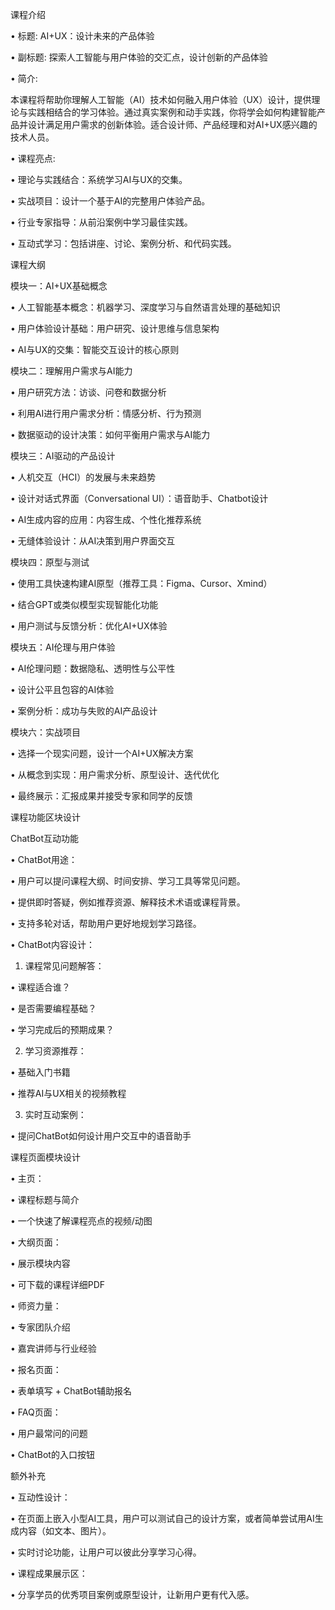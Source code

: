 课程介绍

• 标题: AI+UX：设计未来的产品体验

• 副标题: 探索人工智能与用户体验的交汇点，设计创新的产品体验

• 简介:

本课程将帮助你理解人工智能（AI）技术如何融入用户体验（UX）设计，提供理论与实践相结合的学习体验。通过真实案例和动手实践，你将学会如何构建智能产品并设计满足用户需求的创新体验。适合设计师、产品经理和对AI+UX感兴趣的技术人员。

• 课程亮点:

• 理论与实践结合：系统学习AI与UX的交集。

• 实战项目：设计一个基于AI的完整用户体验产品。

• 行业专家指导：从前沿案例中学习最佳实践。

• 互动式学习：包括讲座、讨论、案例分析、和代码实践。



课程大纲



模块一：AI+UX基础概念

• 人工智能基本概念：机器学习、深度学习与自然语言处理的基础知识

• 用户体验设计基础：用户研究、设计思维与信息架构

• AI与UX的交集：智能交互设计的核心原则



模块二：理解用户需求与AI能力

• 用户研究方法：访谈、问卷和数据分析

• 利用AI进行用户需求分析：情感分析、行为预测

• 数据驱动的设计决策：如何平衡用户需求与AI能力



模块三：AI驱动的产品设计

• 人机交互（HCI）的发展与未来趋势

• 设计对话式界面（Conversational UI）：语音助手、Chatbot设计

• AI生成内容的应用：内容生成、个性化推荐系统

• 无缝体验设计：从AI决策到用户界面交互



模块四：原型与测试

• 使用工具快速构建AI原型（推荐工具：Figma、Cursor、Xmind）

• 结合GPT或类似模型实现智能化功能

• 用户测试与反馈分析：优化AI+UX体验



模块五：AI伦理与用户体验

• AI伦理问题：数据隐私、透明性与公平性

• 设计公平且包容的AI体验

• 案例分析：成功与失败的AI产品设计



模块六：实战项目

• 选择一个现实问题，设计一个AI+UX解决方案

• 从概念到实现：用户需求分析、原型设计、迭代优化

• 最终展示：汇报成果并接受专家和同学的反馈



课程功能区块设计



ChatBot互动功能

• ChatBot用途：

• 用户可以提问课程大纲、时间安排、学习工具等常见问题。

• 提供即时答疑，例如推荐资源、解释技术术语或课程背景。

• 支持多轮对话，帮助用户更好地规划学习路径。

• ChatBot内容设计：

1. 课程常见问题解答：

• 课程适合谁？

• 是否需要编程基础？

• 学习完成后的预期成果？

2. 学习资源推荐：

• 基础入门书籍

• 推荐AI与UX相关的视频教程

3. 实时互动案例：

• 提问ChatBot如何设计用户交互中的语音助手



课程页面模块设计

• 主页：

• 课程标题与简介

• 一个快速了解课程亮点的视频/动图

• 大纲页面：

• 展示模块内容

• 可下载的课程详细PDF

• 师资力量：

• 专家团队介绍

• 嘉宾讲师与行业经验

• 报名页面：

• 表单填写 + ChatBot辅助报名

• FAQ页面：

• 用户最常问的问题

• ChatBot的入口按钮



额外补充

• 互动性设计：

• 在页面上嵌入小型AI工具，用户可以测试自己的设计方案，或者简单尝试用AI生成内容（如文本、图片）。

• 实时讨论功能，让用户可以彼此分享学习心得。

• 课程成果展示区：

• 分享学员的优秀项目案例或原型设计，让新用户更有代入感。